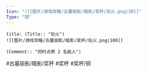 ```yaml
---
Icon: "![[图片/游戏攻略/古墓丽影/暗影/奖杯/玩火.png|30]]"
Type: "铜"
---
```

```ad-common-bronze-trophy
title: (Title:: "玩火")
![[图片/游戏攻略/古墓丽影/暗影/奖杯/玩火.png|100]]

(Comment:: "同时点燃 2 名敌人")
```

#古墓丽影/暗影/奖杯 #奖杯 #奖杯/铜
